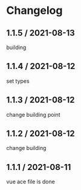 # Changelog

## 1.1.5 / 2021-08-13

building

## 1.1.4 / 2021-08-12

set types

## 1.1.3 / 2021-08-12

change building point

## 1.1.2 / 2021-08-12

change building

## 1.1.1 / 2021-08-11

vue ace file is done
